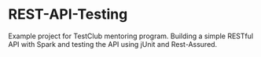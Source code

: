 # REST-API-Testing
Example project for TestClub mentoring program. Building a simple RESTful API with Spark and testing the API using jUnit and Rest-Assured.
